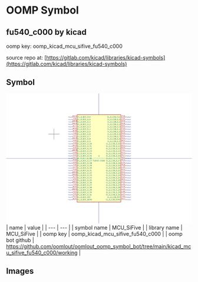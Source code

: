 # OOMP Symbol  
## fu540_c000  by kicad  
  
oomp key: oomp_kicad_mcu_sifive_fu540_c000  
  
source repo at: [https://gitlab.com/kicad/libraries/kicad-symbols](https://gitlab.com/kicad/libraries/kicad-symbols)  
## Symbol  
  
[![working.png](working_600.png)](working.png)  
| name | value | 
| --- | --- | 
| symbol name | MCU_SiFive | 
| library name | MCU_SiFive | 
| oomp key | oomp_kicad_mcu_sifive_fu540_c000 | 
| oomp bot github | https://github.com/oomlout/oomlout_oomp_symbol_bot/tree/main/kicad_mcu_sifive_fu540_c000/working | 
## Images  
